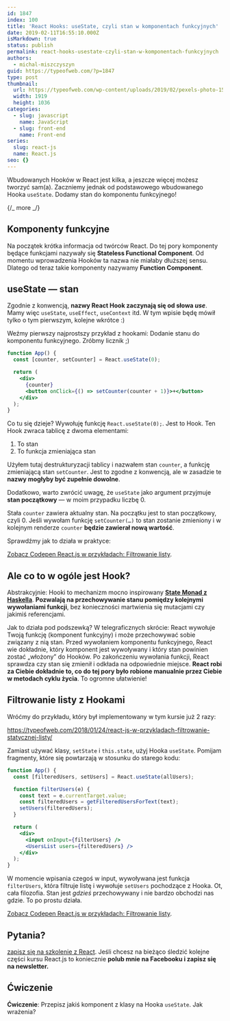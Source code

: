 ```yaml
---
id: 1847
index: 100
title: 'React Hooks: useState, czyli stan w komponentach funkcyjnych'
date: 2019-02-11T16:55:10.000Z
isMarkdown: true
status: publish
permalink: react-hooks-usestate-czyli-stan-w-komponentach-funkcyjnych
authors:
  - michal-miszczyszyn
guid: https://typeofweb.com/?p=1847
type: post
thumbnail:
  url: https://typeofweb.com/wp-content/uploads/2019/02/pexels-photo-1520145.jpeg
  width: 1919
  height: 1036
categories:
  - slug: javascript
    name: JavaScript
  - slug: front-end
    name: Front-end
series:
  slug: react-js
  name: React.js
seo: {}
---
```


Wbudowanych Hooków w React jest kilka, a jeszcze więcej możesz tworzyć sam(a). Zaczniemy jednak od podstawowego wbudowanego Hooka `useState`. Dodamy stan do komponentu funkcyjnego!

{/_ more _/}

## Komponenty funkcyjne

Na początek krótka informacja od twórców React. Do tej pory komponenty będące funkcjami nazywały się **Stateless Functional Component**. Od momentu wprowadzenia Hooków ta nazwa nie miałaby dłuższej sensu. Dlatego od teraz takie komponenty nazywamy **Function Component**.

## useState — stan

Zgodnie z konwencją, **nazwy React Hook zaczynają się od słowa _use_**. Mamy więc `useState`, `useEffect`, `useContext` itd. W tym wpisie będę mówił tylko o tym pierwszym, kolejne wkrótce :)

Weźmy pierwszy najprostszy przykład z hookami: Dodanie stanu do komponentu funkcyjnego. Zróbmy licznik ;)

```jsx
function App() {
  const [counter, setCounter] = React.useState(0);

  return (
    <div>
      {counter}
      <button onClick={() => setCounter(counter + 1)}>+</button>
    </div>
  );
}
```

Co tu się dzieje? Wywołuję funkcję `React.useState(0);`. Jest to Hook. Ten Hook zwraca tablicę z dwoma elementami:

1. To stan
2. To funkcja zmieniająca stan

Użyłem tutaj destrukturyzacji tablicy i nazwałem stan `counter`, a funkcję zmieniającą stan `setCounter`. Jest to zgodne z konwencją, ale w zasadzie te **nazwy mogłyby być zupełnie dowolne**.

Dodatkowo, warto zwrócić uwagę, że `useState` jako argument przyjmuje **stan początkowy** — w moim przypadku liczbę 0.

Stała `counter` zawiera aktualny stan. Na początku jest to stan początkowy, czyli 0. Jeśli wywołam funkcję `setCounter(…)` to stan zostanie zmieniony i w kolejnym renderze `counter` **będzie zawierał nową wartość**.

Sprawdźmy jak to działa w praktyce:

<CodepenWidget height="265" themeId="0" slugHash="zedadL" defaultTab="js,result" user="mmiszy" embedVersion="2" penTitle="React.js w przykładach: Filtrowanie listy">
<a href="http://codepen.io/mmiszy/pen/zedadL/">Zobacz Codepen React.js w przykładach: Filtrowanie listy</a>.
</CodepenWidget>

## Ale co to w ogóle jest Hook?

Abstrakcyjnie: Hooki to mechanizm mocno inspirowany [**State Monad z Haskella**](https://mmhaskell.com/monads-5/). **Pozwalają na przechowywanie stanu pomiędzy kolejnymi wywołaniami funkcji**, bez konieczności martwienia się mutacjami czy jakimiś referencjami.

Jak to działa pod podszewką? W telegraficznych skrócie: React wywołuje Twoją funkcję (komponent funkcyjny) i może przechowywać sobie związany z nią stan. Przed wywołaniem komponentu funkcyjnego, React wie dokładnie, który komponent jest wywoływany i który stan powinien zostać „włożony” do Hooków. Po zakończeniu wywołania funkcji, React sprawdza czy stan się zmienił i odkłada na odpowiednie miejsce. **React robi za Ciebie dokładnie to, co do tej pory było robione manualnie przez Ciebie w metodach cyklu życia**. To ogromne ułatwienie!

## Filtrowanie listy z Hookami

Wróćmy do przykładu, który był implementowany w tym kursie już 2 razy:

https://typeofweb.com/2018/01/24/react-js-w-przykladach-filtrowanie-statycznej-listy/

Zamiast używać klasy, `setState` i `this.state`, użyj Hooka `useState`. Pomijam fragmenty, które się powtarzają w stosunku do starego kodu:

```jsx
function App() {
  const [filteredUsers, setUsers] = React.useState(allUsers);

  function filterUsers(e) {
    const text = e.currentTarget.value;
    const filteredUsers = getFilteredUsersForText(text);
    setUsers(filteredUsers);
  }

  return (
    <div>
      <input onInput={filterUsers} />
      <UsersList users={filteredUsers} />
    </div>
  );
}
```

W momencie wpisania czegoś w input, wywoływana jest funkcja `filterUsers`, która filtruje listę i wywołuje `setUsers` pochodzące z Hooka. Ot, cała filozofia. Stan jest _gdzieś_ przechowywany i nie bardzo obchodzi nas gdzie. To po prostu działa.

<CodepenWidget height="265" themeId="0" slugHash="ErvLzo" defaultTab="js,result" user="mmiszy" embedVersion="2" penTitle="React.js w przykładach: Filtrowanie listy">
<a href="http://codepen.io/mmiszy/pen/ErvLzo/">Zobacz Codepen React.js w przykładach: Filtrowanie listy</a>.
</CodepenWidget>

## Pytania?

<a href="https://szkolenia.typeofweb.com/" target="_blank">zapisz się na szkolenie z React</a>. Jeśli chcesz na bieżąco śledzić kolejne części kursu React.js to koniecznie <strong>polub mnie na Facebooku i zapisz się na newsletter.</strong>
<NewsletterForm />
<FacebookPageWidget />

## Ćwiczenie

**Ćwiczenie**: Przepisz jakiś komponent z klasy na Hooka `useState`. Jak wrażenia?

